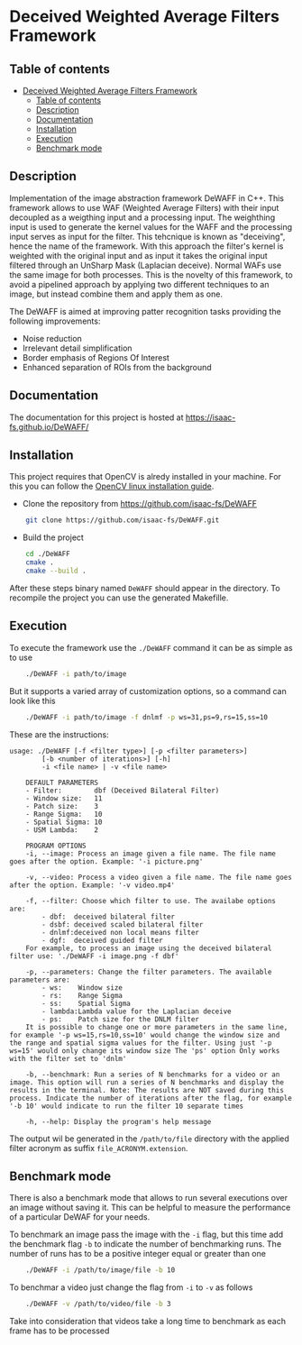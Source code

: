 # Deceived Weighted Average Filters Framework

## Table of contents
- [Deceived Weighted Average Filters Framework](#deceived-weighted-average-filters-framework)
	- [Table of contents](#table-of-contents)
	- [Description](#description)
	- [Documentation](#documentation)
	- [Installation](#installation)
	- [Execution](#execution)
	- [Benchmark mode](#benchmark-mode)

## Description
Implementation of the image abstraction framework DeWAFF in C++. This framework allows to use WAF (Weighted Average Filters) with their input decoupled as a weigthing input and a processing input. The weighthing input is used to generate the kernel values for the WAFF and  the processing input serves as input for the filter. This tehcnique is known as "deceiving", hence the name of the framework. With this approach the filter's kernel is weighted with the original input and as input it takes the original input filtered through an UnSharp Mask (Laplacian deceive). Normal WAFs use the same image for both processes. This is the novelty of this framework, to avoid a pipelined approach by applying two different techniques to an image, but instead combine them and apply them as one.

The DeWAFF is aimed at improving patter recognition tasks providing the following improvements:
- Noise reduction
- Irrelevant detail simplification
- Border emphasis of Regions Of Interest
- Enhanced separation of ROIs from the background

## Documentation
The documentation for this project is hosted at https://isaac-fs.github.io/DeWAFF/

## Installation

This project requires that OpenCV is alredy installed in your machine. For this you can follow the [OpenCV linux installation guide](https://docs.opencv.org/4.x/d7/d9f/tutorial_linux_install.html).

- Clone the repository from https://github.com/isaac-fs/DeWAFF

```bash
    git clone https://github.com/isaac-fs/DeWAFF.git
```

- Build the project

```bash
    cd ./DeWAFF
    cmake .
    cmake --build .
```
After these steps binary named `DeWAFF` should appear in the directory. To recompile the project you can use the generated Makefille.

## Execution
To execute the framework use the `./DeWAFF` command it can be as simple as to use
```bash
    ./DeWAFF -i path/to/image
```
But it supports a varied array of customization options, so a command can look like this
```bash
    ./DeWAFF -i path/to/image -f dnlmf -p ws=31,ps=9,rs=15,ss=10
```

These are the instructions:
```terminal
usage: ./DeWAFF [-f <filter type>] [-p <filter parameters>]
		[-b <number of iterations>] [-h]
		-i <file name> | -v <file name>

	DEFAULT PARAMETERS
	- Filter:        dbf (Deceived Bilateral Filter)
	- Window size:   11
	- Patch size:    3
	- Range Sigma:   10
	- Spatial Sigma: 10
	- USM Lambda:    2

	PROGRAM OPTIONS
	-i, --image: Process an image given a file name. The file name goes after the option. Example: '-i picture.png'

	-v, --video: Process a video given a file name. The file name goes after the option. Example: '-v video.mp4'

	-f, --filter: Choose which filter to use. The availabe options are:
		- dbf:  deceived bilateral filter
		- dsbf: deceived scaled bilateral filter
		- dnlmf:deceived non local means filter
		- dgf:  deceived guided filter
	For example, to process an image using the deceived bilateral filter use: './DeWAFF -i image.png -f dbf'

	-p, --parameters: Change the filter parameters. The available parameters are:
		- ws:    Window size
		- rs:    Range Sigma
		- ss:    Spatial Sigma
		- lambda:Lambda value for the Laplacian deceive
		- ps:    Patch size for the DNLM filter
	It is possible to change one or more parameters in the same line, for example '-p ws=15,rs=10,ss=10' would change the window size and the range and spatial sigma values for the filter. Using just '-p ws=15' would only change its window size The 'ps' option Only works with the filter set to 'dnlm'

	-b, --benchmark: Run a series of N benchmarks for a video or an image. This option will run a series of N benchmarks and display the results in the terminal. Note: The results are NOT saved during this process. Indicate the number of iterations after the flag, for example '-b 10' would indicate to run the filter 10 separate times

	-h, --help: Display the program's help message
```

The output wil be generated in the `/path/to/file` directory with the applied filter acronym as suffix `file_ACRONYM.extension`.

## Benchmark mode

There is also a benchmark mode that allows to run several executions over an image without saving it. This can be helpful to measure the performance of a particular DeWAF for your needs.

To benchmark an image pass the image with the `-i` flag, but this time add the benchmark flag `-b` to indicate the number of benchmarking runs. The number of runs has to be a positive integer equal or greater than one
```bash
    ./DeWAFF -i /path/to/image/file -b 10
```
To benchmar a video just change the flag from `-i` to `-v` as follows
```bash
    ./DeWAFF -v /path/to/video/file -b 3
```
Take into consideration that videos take a long time to benchmark as each frame has to be processed
